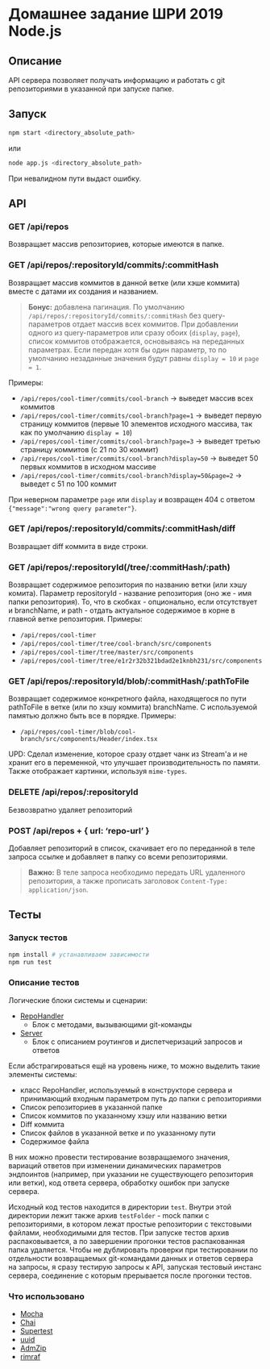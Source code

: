 # Домашнее задание ШРИ 2019 Node.js

## Описание

API сервера позволяет получать информацию и работать с git репозиториями в указанной при запуске папке.

## Запуск

```bash
npm start <directory_absolute_path>
```

или

```bash
node app.js <directory_absolute_path>
```

При невалидном пути выдаст ошибку.

## API

### GET /api/repos

Возвращает массив репозиториев, которые имеются в папке.

### GET /api/repos/:repositoryId/commits/:commitHash

Возвращает массив коммитов в данной ветке (или хэше коммита) вместе с датами их создания и названием.

> **Бонус:** добавлена пагинация. По умолчанию `/api/repos/:repositoryId/commits/:commitHash` без query-параметров отдает массив всех коммитов. При добавлении одного из query-параметров или сразу обоих (`display`, `page`), список коммитов отображается, основываясь на переданных параметрах. Если передан хотя бы один параметр, то по умолчанию незаданные значения будут равны `display = 10` и `page = 1`.

Примеры:

- `/api/repos/cool-timer/commits/cool-branch` -> выведет массив всех коммитов
- `/api/repos/cool-timer/commits/cool-branch?page=1` -> выведет первую страницу коммитов (первые 10 элементов исходного массива, так как по умолчанию `display = 10`)
- `/api/repos/cool-timer/commits/cool-branch?page=3` -> выведет третью страницу коммитов (с 21 по 30 коммит)
- `/api/repos/cool-timer/commits/cool-branch?display=50` -> выведет 50 первых коммитов в исходном массиве
- `/api/repos/cool-timer/commits/cool-branch?display=50&page=2` -> выведет с 51 по 100 коммит

При неверном параметре `page` или `display` и возвращен 404 с ответом `{"message":"wrong query parameter"}`.

### GET /api/repos/:repositoryId/commits/:commitHash/diff

Возвращает diff коммита в виде строки.

### GET /api/repos/:repositoryId(/tree/:commitHash/:path)

Возвращает содержимое репозитория по названию ветки (или хэшу комита). Параметр repositoryId - название репозитория (оно же - имя папки репозитория). То, что в скобках - опционально, если отсутствует и branchName, и path - отдать актуальное содержимое в корне в главной ветке репозитория.
Примеры:

- `/api/repos/cool-timer`
- `/api/repos/cool-timer/tree/cool-branch/src/components`
- `/api/repos/cool-timer/tree/master/src/components`
- `/api/repos/cool-timer/tree/e1r2r32b321bdad2e1knbh231/src/components`

### GET /api/repos/:repositoryId/blob/:commitHash/:pathToFile

Возвращает содержимое конкретного файла, находящегося по пути pathToFile в ветке (или по хэшу коммита) branchName. С используемой памятью должно быть все в порядке.
Примеры:

- `/api/repos/cool-timer/blob/cool-branch/src/components/Header/index.tsx`

UPD: Сделал изменение, которое сразу отдает чанк из Stream'а и не хранит его в переменной, что улучшает производительность по памяти. Также отображает картинки, используя `mime-types`.

### DELETE /api/repos/:repositoryId

Безвозвратно удаляет репозиторий

### POST /api/repos + { url: ‘repo-url’ }

Добавляет репозиторий в список, скачивает его по переданной в теле запроса ссылке и добавляет в папку со всеми репозиториями.

> **Важно:** В теле запроса необходимо передать URL удаленного репозитория, а также прописать заголовок `Content-Type: application/json`.

## Тесты

### Запуск тестов

```bash
npm install # устанавливаем зависимости
npm run test
```

### Описание тестов

Логические блоки системы и сценарии:

- [RepoHandler](https://github.com/VladislavYeremeyev/yndx-shri2019-nodejs-hw/blob/master/src/RepoHandler/RepoHandler.js)
  - Блок с методами, вызывающими git-команды
- [Server](https://github.com/VladislavYeremeyev/yndx-shri2019-nodejs-hw/blob/master/src/Server/Server.js)
  - Блок с описанием роутингов и диспетчеризаций запросов и ответов

Если абстрагироваться ещё на уровень ниже, то можно выделить такие элементы системы:

- класс RepoHandler, используемый в конструкторе сервера и принимающий входным параметром путь до папки с репозиториями
- Список репозиториев в указанной папке
- Список коммитов по указанному хэшу или названию ветки
- Diff коммита
- Список файлов в указанной ветке и по указанному пути
- Содержимое файла

В них можно провести тестирование возвращаемого значения, вариаций ответов при изменении динамических параметров эндпоинтов (например, при указании не существующего репозитория или ветки), код ответа сервера, обработку ошибок при запуске сервера.

Исходный код тестов находится в директории `test`. Внутри этой директории лежит также архив `testFolder` - mock папки с репозиториями, в котором лежат простые репозитории с текстовыми файлами, необходимыми для тестов. При запуске тестов архив распаковывается, а по завершении прогонки тестов распакованная папка удаляется. Чтобы не дублировать проверки при тестировании по отдельности возвращаемых git-командами данных и ответов сервера на запросы, я сразу тестирую запросы к API, запуская тестовый инстанс сервера, соединение с которым прерывается после прогонки тестов.

### Что использовано

- [Mocha](https://github.com/mochajs/mocha)
- [Chai](https://github.com/chaijs/chai)
- [Supertest](https://github.com/visionmedia/supertest#readme)
- [uuid](https://github.com/kelektiv/node-uuid)
- [AdmZip](https://github.com/cthackers/adm-zip)
- [rimraf](https://github.com/isaacs/rimraf)
